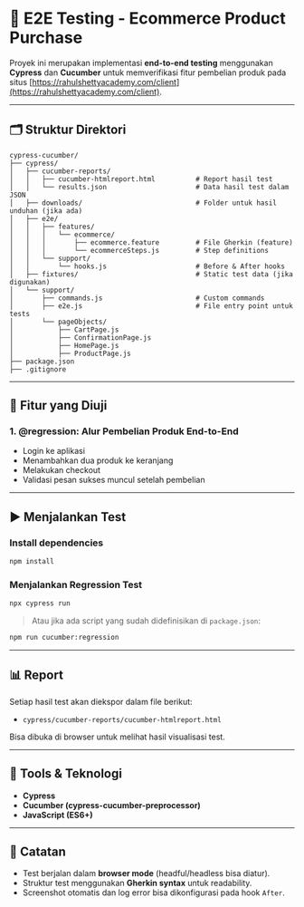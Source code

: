 # 🧪 E2E Testing - Ecommerce Product Purchase

Proyek ini merupakan implementasi **end-to-end testing** menggunakan **Cypress** dan **Cucumber** untuk memverifikasi fitur pembelian produk pada situs [https://rahulshettyacademy.com/client](https://rahulshettyacademy.com/client).

---

## 🗂️ Struktur Direktori

```
cypress-cucumber/
├── cypress/
│   ├── cucumber-reports/
│   │   ├── cucumber-htmlreport.html          # Report hasil test
│   │   └── results.json                      # Data hasil test dalam JSON
│   ├── downloads/                            # Folder untuk hasil unduhan (jika ada)
│   ├── e2e/
│   │   ├── features/
│   │   │   └── ecommerce/
│   │   │       ├── ecommerce.feature         # File Gherkin (feature)
│   │   │       └── ecommerceSteps.js         # Step definitions
│   │   └── support/
│   │       └── hooks.js                      # Before & After hooks
│   ├── fixtures/                             # Static test data (jika digunakan)
│   └── support/
│       ├── commands.js                       # Custom commands
│       ├── e2e.js                            # File entry point untuk tests
│       └── pageObjects/
│           ├── CartPage.js
│           ├── ConfirmationPage.js
│           ├── HomePage.js
│           ├── ProductPage.js
├── package.json
├── .gitignore
```

---

## 🧪 Fitur yang Diuji

### 1. @regression: Alur Pembelian Produk End-to-End

* Login ke aplikasi
* Menambahkan dua produk ke keranjang
* Melakukan checkout
* Validasi pesan sukses muncul setelah pembelian

---

## ▶️ Menjalankan Test

### Install dependencies

```bash
npm install
```

### Menjalankan Regression Test

```bash
npx cypress run
```

> Atau jika ada script yang sudah didefinisikan di `package.json`:

```bash
npm run cucumber:regression
```

---

## 📊 Report

Setiap hasil test akan diekspor dalam file berikut:

* `cypress/cucumber-reports/cucumber-htmlreport.html`

Bisa dibuka di browser untuk melihat hasil visualisasi test.

---

## 🔧 Tools & Teknologi

* **Cypress**
* **Cucumber (cypress-cucumber-preprocessor)**
* **JavaScript (ES6+)**

---

## 📌 Catatan

* Test berjalan dalam **browser mode** (headful/headless bisa diatur).
* Struktur test menggunakan **Gherkin syntax** untuk readability.
* Screenshot otomatis dan log error bisa dikonfigurasi pada hook `After`.


